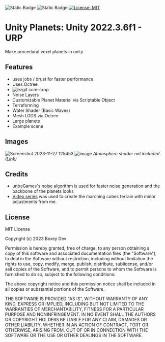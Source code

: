 ![Static Badge](https://img.shields.io/badge/Version-0.0.1a-green)
![Static Badge](https://img.shields.io/badge/Bugs-few-red)
[![License: MIT](https://img.shields.io/badge/License-MIT-yellow.svg)](https://opensource.org/licenses/MIT)

# Unity Planets: Unity 2022.3.6f1 - URP
Make procedural voxel planets in unity


## Features
- uses jobs / brust for faster performance.
- Uses Octree
- ![ezgif com-crop](https://github.com/B0XEY/Unity-Planets/assets/94720404/36066c3d-04d4-4b35-8301-1211b252a285)
- Noise Layers
- Customizable Planet Material via Scriptable Object
- Terraforming
- Water Shader (Basic Waves)
- Mesh LODS via Octree
- Large planets
- Example scene

## Images
![Screenshot 2023-11-27 125453](https://github.com/B0XEY/Unity-Planets/assets/94720404/a017d0a4-f75a-45f6-8dc6-94f0b5238aa5)
![image](https://github.com/B0XEY/Unity-Planets/assets/94720404/7238b250-0731-4556-b0cd-041353129042)
*Atmosphere shader not included ([Link](https://assetstore.unity.com/packages/3d/environments/sci-fi/space-graphics-planets-124578))*


## Credits
- [unbeGames's noise algorithm](https://github.com/unbeGames/noise.git) is used for faster noise generation and the backbone of the planets looks
- [Video series](https://www.youtube.com/watch?v=dTdn3CC64sc&list=PLVsTSlfj0qsWt0qafrT6blp5yvchzO4ee) was used to create the marching cubes terrain with minor adjustments from me.

## License
MIT License

Copyright (c) 2023 Boxey Dev

Permission is hereby granted, free of charge, to any person obtaining a copy
of this software and associated documentation files (the "Software"), to deal
in the Software without restriction, including without limitation the rights
to use, copy, modify, merge, publish, distribute, sublicense, and/or sell
copies of the Software, and to permit persons to whom the Software is
furnished to do so, subject to the following conditions:

The above copyright notice and this permission notice shall be included in all
copies or substantial portions of the Software.

THE SOFTWARE IS PROVIDED "AS IS", WITHOUT WARRANTY OF ANY KIND, EXPRESS OR
IMPLIED, INCLUDING BUT NOT LIMITED TO THE WARRANTIES OF MERCHANTABILITY,
FITNESS FOR A PARTICULAR PURPOSE AND NONINFRINGEMENT. IN NO EVENT SHALL THE
AUTHORS OR COPYRIGHT HOLDERS BE LIABLE FOR ANY CLAIM, DAMAGES OR OTHER
LIABILITY, WHETHER IN AN ACTION OF CONTRACT, TORT OR OTHERWISE, ARISING FROM,
OUT OF OR IN CONNECTION WITH THE SOFTWARE OR THE USE OR OTHER DEALINGS IN THE
SOFTWARE.
